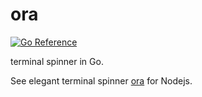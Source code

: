 # ora

[![Go Reference](https://pkg.go.dev/badge/github.com/isayme/go-ora.svg)](https://pkg.go.dev/github.com/isayme/go-ora)

terminal spinner in Go.

See elegant terminal spinner [ora](https://www.npmjs.com/package/ora) for Nodejs.
